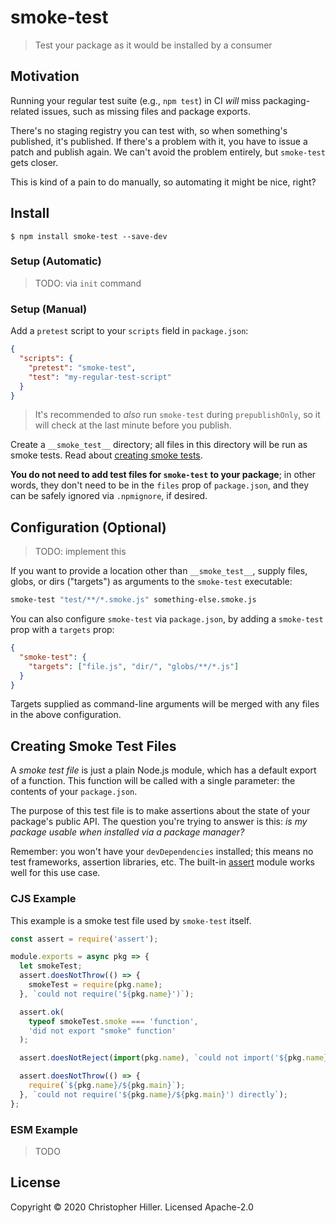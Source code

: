 # smoke-test

> Test your package as it would be installed by a consumer

## Motivation

Running your regular test suite (e.g., `npm test`) in CI _will_ miss packaging-related issues, such as missing files and package exports.

There's no staging registry you can test with, so when something's published, it's published. If there's a problem with it, you have to issue a patch and publish again. We can't avoid the problem entirely, but `smoke-test` gets closer.

This is kind of a pain to do manually, so automating it might be nice, right?

## Install

```shell
$ npm install smoke-test --save-dev
```

### Setup (Automatic)

> TODO: via `init` command

### Setup (Manual)

Add a `pretest` script to your `scripts` field in `package.json`:

```json
{
  "scripts": {
    "pretest": "smoke-test",
    "test": "my-regular-test-script"
  }
}
```

> It's recommended to _also_ run `smoke-test` during `prepublishOnly`, so it will check at the last minute before you publish.

Create a `__smoke_test__` directory; all files in this directory will be run as smoke tests. Read about [creating smoke tests](#creating-smoke-tests).

**You do not need to add test files for `smoke-test` to your package**; in other words, they don't need to be in the `files` prop of `package.json`, and they can be safely ignored via `.npmignore`, if desired.

## Configuration (Optional)

> TODO: implement this

If you want to provide a location other than `__smoke_test__`, supply files, globs, or dirs ("targets") as arguments to the `smoke-test` executable:

```bash
smoke-test "test/**/*.smoke.js" something-else.smoke.js
```

You can also configure `smoke-test` via `package.json`, by adding a `smoke-test` prop with a `targets` prop:

```json
{
  "smoke-test": {
    "targets": ["file.js", "dir/", "globs/**/*.js"]
  }
}
```

Targets supplied as command-line arguments will be merged with any files in the above configuration.

## Creating Smoke Test Files

A _smoke test file_ is just a plain Node.js module, which has a default export of a function. This function will be called with a single parameter: the contents of your `package.json`.

The purpose of this test file is to make assertions about the state of your package's public API. The question you're trying to answer is this: _is my package usable when installed via a package manager?_

Remember: you won't have your `devDependencies` installed; this means no test frameworks, assertion libraries, etc. The built-in [assert](https://nodejs.org/api/assert.html) module works well for this use case.

### CJS Example

This example is a smoke test file used by `smoke-test` itself.

```js
const assert = require('assert');

module.exports = async pkg => {
  let smokeTest;
  assert.doesNotThrow(() => {
    smokeTest = require(pkg.name);
  }, `could not require('${pkg.name}')`);

  assert.ok(
    typeof smokeTest.smoke === 'function',
    'did not export "smoke" function'
  );

  assert.doesNotReject(import(pkg.name), `could not import('${pkg.name}')`);

  assert.doesNotThrow(() => {
    require(`${pkg.name}/${pkg.main}`);
  }, `could not require('${pkg.name}/${pkg.main}') directly`);
};
```

### ESM Example

> TODO

## License

Copyright © 2020 Christopher Hiller. Licensed Apache-2.0
